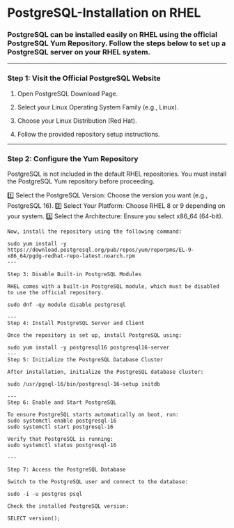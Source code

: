 # PostgreSQL-Installation on RHEL

### PostgreSQL can be installed easily on RHEL using the official PostgreSQL Yum Repository. Follow the steps below to set up a PostgreSQL server on your RHEL system.
 
 
---
 
### Step 1: Visit the Official PostgreSQL Website
 
1. Open PostgreSQL Download Page.
 
 
2. Select your Linux Operating System Family (e.g., Linux).
 
 
3. Choose your Linux Distribution (Red Hat).
 
 
4. Follow the provided repository setup instructions.

---
 
### Step 2: Configure the Yum Repository
 
PostgreSQL is not included in the default RHEL repositories. You must install the PostgreSQL Yum repository before proceeding.
 
1️⃣ Select the PostgreSQL Version: Choose the version you want (e.g., PostgreSQL 16).
2️⃣ Select Your Platform: Choose RHEL 8 or 9 depending on your system.
3️⃣ Select the Architecture: Ensure you select x86_64 (64-bit).
```
Now, install the repository using the following command:
 
sudo yum install -y https://download.postgresql.org/pub/repos/yum/reporpms/EL-9-x86_64/pgdg-redhat-repo-latest.noarch.rpm
---
 
Step 3: Disable Built-in PostgreSQL Modules
 
RHEL comes with a built-in PostgreSQL module, which must be disabled to use the official repository.
 
sudo dnf -qy module disable postgresql

---
Step 4: Install PostgreSQL Server and Client
 
Once the repository is set up, install PostgreSQL using:
 
sudo yum install -y postgresql16 postgresql16-server
---
Step 5: Initialize the PostgreSQL Database Cluster
 
After installation, initialize the PostgreSQL database cluster:
 
sudo /usr/pgsql-16/bin/postgresql-16-setup initdb
 
---
Step 6: Enable and Start PostgreSQL
 
To ensure PostgreSQL starts automatically on boot, run:
sudo systemctl enable postgresql-16
sudo systemctl start postgresql-16
 
Verify that PostgreSQL is running:
sudo systemctl status postgresql-16
 
---
 
Step 7: Access the PostgreSQL Database
 
Switch to the PostgreSQL user and connect to the database:
 
sudo -i -u postgres psql
 
Check the installed PostgreSQL version:
 
SELECT version();

```
 

